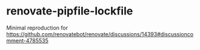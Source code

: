 # renovate-pipfile-lockfile

Minimal reproduction for https://github.com/renovatebot/renovate/discussions/14393#discussioncomment-4785535
